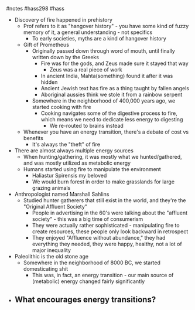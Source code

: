 #notes #hass298 #hass

- Discovery of fire happened in prehistory
	- Prof refers to it as "hangover history" - you have some kind of fuzzy memory of it, a general understanding - not specifics
		- To early societies, myths are a kind of hangover history
	- Gift of Prometheus
		- Originally passed down through word of mouth, until finally written down by the Greeks
			- Fire was for the gods, and Zeus made sure it stayed that way
				- Zeus was a real piece of work
			- In ancient India, Mahta(something) found it after it was hidden
			- Ancient Jewish text has fire as a thing taught by fallen angels
			- Aboriginal aussies think we stole it from a rainbow serpent
		- Somewhere in the neighborhood of 400,000 years ago, we started cooking with fire
			- Cooking navigates some of the digestive process to fire, which means we need to dedicate less energy to digesting
				- We re-routed to brains instead
	- Whenever you have an energy transition, there's a debate of cost vs benefits
		- It's always the "theft" of fire
- There are almost always multiple energy sources
	- When hunting/gathering, it was mostly what we hunted/gathered, and was mostly utilized as metabolic energy
	- Humans started using fire to manipulate the environment
		- Haliastur Spirensis my beloved
		- We would burn forest in order to make grasslands for large grazing animals
- Anthropologist named Marshall Sahlins
	- Studied hunter gatherers that still exist in the world, and they're the "Original Affluent Society"
		- People in advertising in the 60's were talking about the "affluent society" - this was a big time of consumerism
		- They were actually rather sophisticated - manipulating fire to create resources, these people only look backward in retrospect
		- They enjoyed "Affluence without abundance," they had everything they needed, they were happy, healthy, not a lot of major inequality
- Paleolithic is the old stone age
	- Somewhere in the neighborhood of 8000 BC, we started domesticating shit
		- This was, in fact, an energy transition - our main source of (metabolic) energy changed fairly significantly
- What encourages energy transitions?
	- 